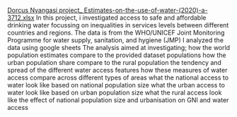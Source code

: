 [Dorcus Nyangasi project_ Estimates-on-the-use-of-water-(2020)-a-3712.xlsx](https://github.com/user-attachments/files/17412385/Dorcus.Nyangasi.project_.Estimates-on-the-use-of-water-.2020.-a-3712.xlsx)
In this project, i investigated access to safe and affordable drinking water focussing on inequalities in services levels between different countries and regions.
The data is from the WHO/UNICEF Joint Monitoring Programme for water supply, sanitation, and hygiene JMP
I analyzed the data using google sheets
The analysis aimed at investigating;
how the world population estimates compare to the provided dataset populations
how the urban population share compare to the rural population
the tendency and spread of the different water access features
how these measures of water access compare across different types of areas
what the national access to water look like based on national population size
what the urban access to water look like based on urban population size
what the rural access look like
the effect of national population size and urbanisation on GNI and water access
